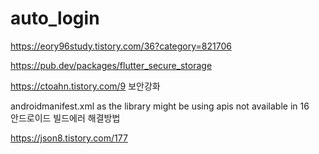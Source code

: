 # auto_login

https://eory96study.tistory.com/36?category=821706      

https://pub.dev/packages/flutter_secure_storage  

https://ctoahn.tistory.com/9  보안강화 


androidmanifest.xml as the library might be using apis not available in 16   
안드로이드 빌드에러 해결방법  

https://json8.tistory.com/177
